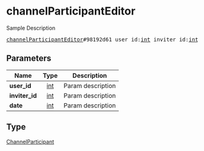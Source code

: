 # channelParticipantEditor

Sample Description

<pre>
<a href="../constructor/channelParticipantEditor.md">channelParticipantEditor</a>#98192d61 user_id:<a href="../type/int.md">int</a> inviter_id:<a href="../type/int.md">int</a> date:<a href="../type/int.md">int</a> = <a href="../type/ChannelParticipant.md">ChannelParticipant</a>;</pre>
## Parameters

| Name | Type | Description |
|------|:----:|-------------|
| **user_id** | <a href="../type/int.md">int</a> | Param description |
| **inviter_id** | <a href="../type/int.md">int</a> | Param description |
| **date** | <a href="../type/int.md">int</a> | Param description |

## Type

<a href="../type/ChannelParticipant.md">ChannelParticipant</a>
